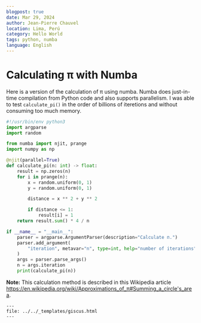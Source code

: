 ```yaml
---
blogpost: true
date: Mar 29, 2024
author: Jean-Pierre Chauvel
location: Lima, Perú
category: Hello World
tags: python, numba
language: English
---
```

# Calculating π with Numba

Here is a version of the calculation of π using numba. Numba does just-in-time compilation from Python code and also supports parallelism. I was able to test `calculate_pi()` in the order of billions of iteretions and without consuming too much memory.

```python
#!/usr/bin/env python3
import argparse
import random

from numba import njit, prange
import numpy as np

@njit(parallel=True)
def calculate_pi(n: int) -> float:
    result = np.zeros(n)
    for i in prange(n):
        x = random.uniform(0, 1)
        y = random.uniform(0, 1)

        distance = x ** 2 + y ** 2

        if distance <= 1:
            result[i] = 1
    return result.sum() * 4 / n

if __name__ = "__main__":
    parser = argparse.ArgumentParser(description="Calculate п.")
    parser.add_argument(
        "iteration", metavar="n", type=int, help="number of iterations"
    )
    args = parser.parse_args()
    n = args.iteration
    print(calculate_pi(n))
```

**Note:** This calculation method is described in this Wikipedia article https://en.wikipedia.org/wiki/Approximations_of_π#Summing_a_circle's_area.

```{raw} html
---
file: ../../_templates/giscus.html
---
```
